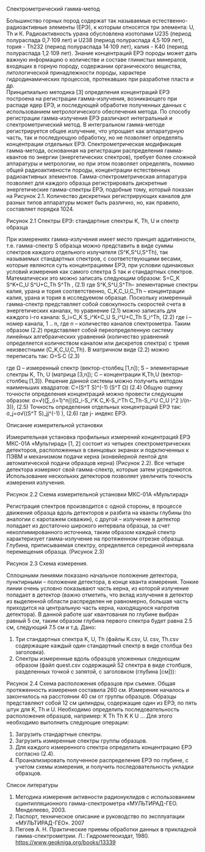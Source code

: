 Спектрометрический гамма-метод

Большинство горных пород содержат так называемые естественно-радиоактивные элементы (ЕРЭ), к которым относятся три элемента: U, Th и К. Радиоактивность урана обусловлена изотопами U235 (период полураспада 0,7·109 лет) и U238 (период полураспада 4,5·109 лет), тория - Th232 (период полураспада 14·109 лет), калия - К40 (период полураспада 1,2·109 лет).
Знание концентраций ЕРЭ породы может дать важную информацию о количестве и составе глинистых минералов, входящих в горную породу, содержании органического вещества, литологической принадлежности породы, характере гидродинамических процессов, протекавших при разработке пласта и др.  
Принципиально методика [3] определения концентраций ЕРЭ построена на регистрации гамма-излучения, возникающего при распаде ядер ЕРЭ, и последующей обработке полученных данных с использованием метрологического обеспечения метода. По способу регистрации гамма-излучения ЕРЭ различают интегральный и спектрометрический метод. В интегральном гамма-методе регистрируется общее излучение, что упрощает как аппаратурную часть, так и последующую обработку, но не позволяет определять концентрации отдельных ЕРЭ. Спектрометрическая модификация гамма-метода, основанная на регистрации распределения гамма-квантов по энергии (энергетических спектров), требует более сложной аппаратуры и метрологии, но при этом позволяет определять, помимо общей радиоактивности породы, концентрации естественных радиоактивных элементов.
Гамма-спектрометрическая аппаратура позволяет для каждого образца регистрировать дискретные энергетические гамма-спектры ЕРЭ, подобные тому, который показан на Рисунок 2.1. Количество дискретных регистрирующих каналов для разных типов аппаратуры может быть различно, но, как правило, составляет порядка 1024. 
 
Рисунок 2.1 Cпектры ЕРЭ: стандартные спектры K, Th, U и спектр образца

При измерениях гамма-излучения имеет место принцип аддитивности, т.е. гамма-спектр S образца можно представить в виде суммы спектров каждого отдельного излучателя (S^K,S^U,S^Th), так называемых стандартных спектров, с соответствующими весами, которые являются суть концентрациями ЕРЭ, при условии одинаковых условий измерения как самого спектра S так и стандартных спектров. Математически это можно записать следующим образом: 
S=C_K S^K+C_U S^U+C_Th S^Th ,	(2.1)
где S^K,S^U,S^Th– элементарные спектры калия, урана и тория соответственно, 
C_K,C_U,C_Th – концентрации калия, урана и тория в исследуемом образце.
Поскольку измеренный гамма-спектр представляет собой совокупность скоростей счета в энергетических каналах, то уравнение (2.1) можно записать для каждого i-го канала: 
S_i=C_K S_i^K+C_U S_i^U+C_Th S_i^Th,        (2.2) 
где i – номер канала, 1 .. n, где n – количество каналов спектрометра. 
Таким образом (2.2) представляет собой переопределенную систему линейных алгебраических уравнений (количество уравнений определяется количеством каналом или дискретов спектра) с тремя неизвестными (C_K,C_U,C_Th).
В матричном виде (2.2) можно переписать так:
Ω=S∙C  (2.3)
 
где Ω – измеренный спектр (вектор-столбец [1,n]); S – элементарные спектры K, Th, U (матрица [3,n]); C – концентрации K,Th,U (вектор-столбец [1,3]). Решение данной системы можно получить методом наименьших квадратов:
C=(S^Т S)^(-1) (S^T Ω)				 (2.4)
Общую оценку точности определения концентраций можно провести следующим образом:
σ=√((∑_(i=1)^n▒(Ω_i-S_i^K C_K-S_i^Th C_Th-S_i^U C_U )^2 )/(n-3)), 		(2.5)
Точность определения отдельных концентраций ЕРЭ так:
σ_j=σ√((S^Т S)_jj^(-1) ), 				(2.6)
где j- индекс ЕРЭ.


Описание измерительной установки

Измерительная установка профильных измерений концентраций ЕРЭ МКС-01А «Мультирад» [1, 2] состоит из четырех спектрометрических детекторов, расположенных в свинцовых экранах и подключенных к ПЭВМ и механизмом подачи керна (конвейерной лентой для автоматической подачи образцов керна) (Рисунок 2.2). Все четыре детектора измеряют свой гамма-спектр, которые затем усредняются. Использование нескольких детекторов позволяет увеличить точность измерения излучения. 

 
Рисунок 2.2 Схема измерительной установки МКС-01А «Мультирад» 

Регистрация спектров производится с одной стороны, в процессе движения образца вдоль детекторов и разбита на кванты глубины (по аналогии с каротажем скважин), с другой – излучение в детектор попадает из достаточно широкого интервала образца, за счет неколлимированного источника, таким образом каждый спектр характеризует гамма-излучение на протяженном отрезке образца. Глубина, приписываемая спектру, определяется серединой интервала перемещения образца. (Рисунок 2.3)
 
Рисунок 2.3 Схема измерения. 

Сплошными линиями показано начальное положение детектора, пунктирными – положение детектора, в конце кванта измерения. Тонкие линии очень условно показывают часть керна, из которой излучение попадает в детектор (важно отметить, что вклад излучения в детектор из выделенной области распределен не равномерно, большая часть приходится на центральную часть керна, находящуюся напротив детектора). В данной работе шаг квантования по глубине выбран равный 5 см, таким образом глубина первого спектра будет равна 2.5 см, следующий 7.5 см и т.д. 
Дано:
1. Три стандартных спектра K, U, Th (файлы K.csv, U. csv, Th.csv содержащие каждый один стандартный спектр в виде столбца без заголовка).
2.  Спектры измеренные вдоль образцов уложенных следующим образом (файл quest.csv содержащий 52 спектра в виде столбцов, разделенных точкой с запятой, с заголовком (глубина [см])):
 
Рисунок 2.4 Схема расположения образцов при съемке.
Общая протяженность измерения составила 260 см. Измерение началось и закончилось на расстоянии 40 см от группы образцов. Образцы представляют собой 12 см цилиндры, содержащие один из ЕРЭ, по пять штук для K, Th и U.
Необходимо определить последовательность расположения образцов, например: K Th Th K K U …
Для этого необходимо выполнить следующие операции:
1. Загрузить стандартные спектры.
2. Загрузить измеренные спектры группы образцов.
3. Для каждого измеренного спектра определить концентрацию ЕРЭ согласно (2.4).
4. Проанализировать полученное распределение ЕРЭ по глубине, с учетом схемы измерения, и получить последовательность укладки образцов.


Список литературы
1. Методика измерения активности радионуклидов с использованием сцинтилляционного гамма-спектрометра «МУЛЬТИРАД-ГЕО. Менделеево, 2003.
2. Паспорт, техническое описание и руководство по эксплуатации «МУЛЬТИРАД-ГЕО». 2007
3. Пегоев А. Н. Практические приемы обработки данных в прикладной гамма-спектрометрии. Л.: Гидрометеоиздат, 1980. https://www.geokniga.org/books/13339


